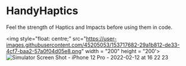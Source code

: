 # HandyHaptics
Feel the strength of Haptics and Impacts before using them in code.

<img style="float: centre;" src="https://user-images.githubusercontent.com/45205053/153717682-29a1b812-de33-4cf7-baa2-57a0f04d05e8.png" width = "200" height = "200'>
![Simulator Screen Shot - iPhone 12 Pro - 2022-02-12 at 16 22 23](https://user-images.githubusercontent.com/45205053/153717682-29a1b812-de33-4cf7-baa2-57a0f04d05e8.png)
